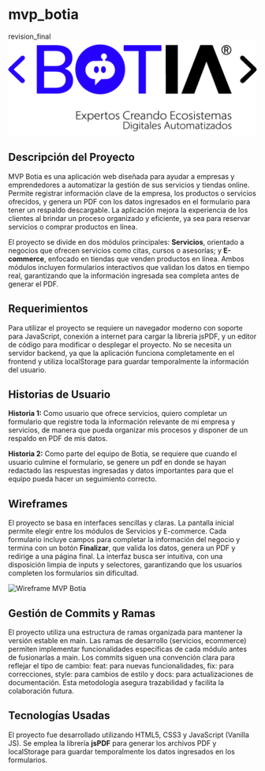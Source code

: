 # mvp_botia


revision_final
![Logo Botia](./assents/logoBotia.png)

## Descripción del Proyecto

MVP Botia es una aplicación web diseñada para ayudar a empresas y emprendedores a automatizar la gestión de sus servicios y tiendas online. Permite registrar información clave de la empresa, los productos o servicios ofrecidos, y genera un PDF con los datos ingresados en el formulario para tener un respaldo descargable. La aplicación mejora la experiencia de los clientes al brindar un proceso organizado y eficiente, ya sea para reservar servicios o comprar productos en línea.

El proyecto se divide en dos módulos principales: **Servicios**, orientado a negocios que ofrecen servicios como citas, cursos o asesorías; y **E-commerce**, enfocado en tiendas que venden productos en línea. Ambos módulos incluyen formularios interactivos que validan los datos en tiempo real, garantizando que la información ingresada sea completa antes de generar el PDF.



## Requerimientos

Para utilizar el proyecto se requiere un navegador moderno con soporte para JavaScript, conexión a internet para cargar la librería jsPDF, y un editor de código para modificar o desplegar el proyecto. No se necesita un servidor backend, ya que la aplicación funciona completamente en el frontend y utiliza localStorage para guardar temporalmente la información del usuario.



## Historias de Usuario

**Historia 1:** Como usuario que ofrece servicios, quiero completar un formulario que registre toda la información relevante de mi empresa y servicios, de manera que pueda organizar mis procesos y disponer de un respaldo en PDF de mis datos.

**Historia 2:** Como parte del equipo de Botia, se requiere que cuando el usuario culmine el formulario, se genere un pdf en donde se hayan redactado las respuestas ingresadas y datos importantes para que el equipo pueda hacer un seguimiento correcto.



## Wireframes

El proyecto se basa en interfaces sencillas y claras. La pantalla inicial permite elegir entre los módulos de Servicios y E-commerce. Cada formulario incluye campos para completar la información del negocio y termina con un botón **Finalizar**, que valida los datos, genera un PDF y redirige a una página final. La interfaz busca ser intuitiva, con una disposición limpia de inputs y selectores, garantizando que los usuarios completen los formularios sin dificultad.

![Wireframe MVP Botia](./assets/wireframe.png)


## Gestión de Commits y Ramas

El proyecto utiliza una estructura de ramas organizada para mantener la versión estable en main. Las ramas de desarrollo (servicios, ecommerce) permiten implementar funcionalidades específicas de cada módulo antes de fusionarlas a main. Los commits siguen una convención clara para reflejar el tipo de cambio: feat: para nuevas funcionalidades, fix: para correcciones, style: para cambios de estilo y docs: para actualizaciones de documentación. Esta metodología asegura trazabilidad y facilita la colaboración futura.



## Tecnologías Usadas

El proyecto fue desarrollado utilizando HTML5, CSS3 y JavaScript (Vanilla JS). Se emplea la librería **jsPDF** para generar los archivos PDF y localStorage para guardar temporalmente los datos ingresados en los formularios.

